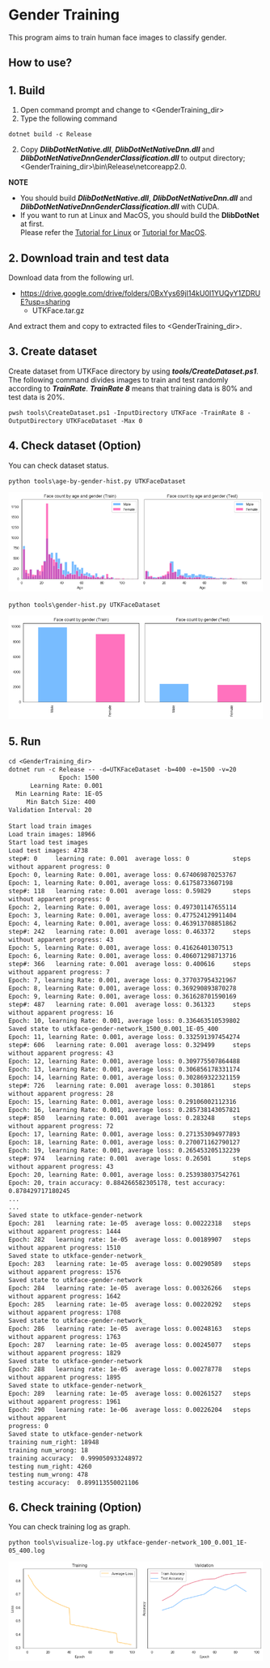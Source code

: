 ﻿# Gender Training
 
This program aims to train human face images to classify gender.

## How to use?

## 1. Build

1. Open command prompt and change to &lt;GenderTraining_dir&gt;
1. Type the following command
````
dotnet build -c Release
````
2. Copy ***DlibDotNetNative.dll***, ***DlibDotNetNativeDnn.dll*** and ***DlibDotNetNativeDnnGenderClassification.dll*** to output directory; &lt;GenderTraining_dir&gt;\bin\Release\netcoreapp2.0.

**NOTE**  
- You should build ***DlibDotNetNative.dll***, ***DlibDotNetNativeDnn.dll*** and ***DlibDotNetNativeDnnGenderClassification.dll*** with CUDA.
- If you want to run at Linux and MacOS, you should build the **DlibDotNet** at first.  
Please refer the [Tutorial for Linux](https://github.com/takuya-takeuchi/DlibDotNet/wiki/Tutorial-for-Linux) or [Tutorial for MacOS](https://github.com/takuya-takeuchi/DlibDotNet/wiki/Tutorial-for-MacOS).

## 2. Download train and test data

Download data from the following url.

- https://drive.google.com/drive/folders/0BxYys69jI14kU0I1YUQyY1ZDRUE?usp=sharing
  - UTKFace.tar.gz

And extract them and copy to extracted files to &lt;GenderTraining_dir&gt;.

## 3. Create dataset

Create dataset from UTKFace directory by using ***tools/CreateDataset.ps1***.
The following command divides images to train and test randomly according to ***TrainRate***.
***TrainRate 8*** means that training data is 80% and test data is 20%.

````
pwsh tools\CreateDataset.ps1 -InputDirectory UTKFace -TrainRate 8 -OutputDirectory UTKFaceDataset -Max 0
````

## 4. Check dataset (Option)

You can check dataset status.

````
python tools\age-by-gender-hist.py UTKFaceDataset
````

<img src="images/age-by-gender-hist.png"/>

````
python tools\gender-hist.py UTKFaceDataset
````

<img src="images/gender-hist.png"/>

## 5. Run

````
cd <GenderTraining_dir>
dotnet run -c Release -- -d=UTKFaceDataset -b=400 -e=1500 -v=20
              Epoch: 1500
      Learning Rate: 0.001
  Min Learning Rate: 1E-05
     Min Batch Size: 400
Validation Interval: 20

Start load train images
Load train images: 18966
Start load test images
Load test images: 4738
step#: 0     learning rate: 0.001  average loss: 0            steps without apparent progress: 0
Epoch: 0, learning Rate: 0.001, average loss: 0.674069870253767
Epoch: 1, learning Rate: 0.001, average loss: 0.61758733607198
step#: 118   learning rate: 0.001  average loss: 0.59829      steps without apparent progress: 0
Epoch: 2, learning Rate: 0.001, average loss: 0.497301147655114
Epoch: 3, learning Rate: 0.001, average loss: 0.477524129911404
Epoch: 4, learning Rate: 0.001, average loss: 0.463913708851862
step#: 242   learning rate: 0.001  average loss: 0.463372     steps without apparent progress: 43
Epoch: 5, learning Rate: 0.001, average loss: 0.41626401307513
Epoch: 6, learning Rate: 0.001, average loss: 0.406071298713716
step#: 366   learning rate: 0.001  average loss: 0.400616     steps without apparent progress: 7
Epoch: 7, learning Rate: 0.001, average loss: 0.377037954321967
Epoch: 8, learning Rate: 0.001, average loss: 0.369290893870278
Epoch: 9, learning Rate: 0.001, average loss: 0.361628701590169
step#: 487   learning rate: 0.001  average loss: 0.361323     steps without apparent progress: 16
Epoch: 10, learning Rate: 0.001, average loss: 0.336463510539802
Saved state to utkface-gender-network_1500_0.001_1E-05_400
Epoch: 11, learning Rate: 0.001, average loss: 0.332591397454274
step#: 606   learning rate: 0.001  average loss: 0.329499     steps without apparent progress: 43
Epoch: 12, learning Rate: 0.001, average loss: 0.309775507864488
Epoch: 13, learning Rate: 0.001, average loss: 0.306856178331174
Epoch: 14, learning Rate: 0.001, average loss: 0.302869322321159
step#: 726   learning rate: 0.001  average loss: 0.301861     steps without apparent progress: 28
Epoch: 15, learning Rate: 0.001, average loss: 0.29106002112316
Epoch: 16, learning Rate: 0.001, average loss: 0.285738143057821
step#: 850   learning rate: 0.001  average loss: 0.283248     steps without apparent progress: 72
Epoch: 17, learning Rate: 0.001, average loss: 0.271353094977893
Epoch: 18, learning Rate: 0.001, average loss: 0.270071162790127
Epoch: 19, learning Rate: 0.001, average loss: 0.265453205132239
step#: 974   learning rate: 0.001  average loss: 0.26501      steps without apparent progress: 43
Epoch: 20, learning Rate: 0.001, average loss: 0.253938037542761
Epoch: 20, train accuracy: 0.884266582305178, test accuracy: 0.878429717180245
...
...
Saved state to utkface-gender-network
Epoch: 281   learning rate: 1e-05  average loss: 0.00222318   steps without apparent progress: 1444
Epoch: 282   learning rate: 1e-05  average loss: 0.00189907   steps without apparent progress: 1510
Saved state to utkface-gender-network_
Epoch: 283   learning rate: 1e-05  average loss: 0.00290589   steps without apparent progress: 1576
Saved state to utkface-gender-network
Epoch: 284   learning rate: 1e-05  average loss: 0.00326266   steps without apparent progress: 1642
Epoch: 285   learning rate: 1e-05  average loss: 0.00220292   steps without apparent progress: 1708
Saved state to utkface-gender-network_
Epoch: 286   learning rate: 1e-05  average loss: 0.00248163   steps without apparent progress: 1763
Epoch: 287   learning rate: 1e-05  average loss: 0.00245077   steps without apparent progress: 1829
Saved state to utkface-gender-network
Epoch: 288   learning rate: 1e-05  average loss: 0.00278778   steps without apparent progress: 1895
Saved state to utkface-gender-network_
Epoch: 289   learning rate: 1e-05  average loss: 0.00261527   steps without apparent progress: 1961
Epoch: 290   learning rate: 1e-06  average loss: 0.00226204   steps without apparent 
progress: 0
Saved state to utkface-gender-network
training num_right: 18948
training num_wrong: 18
training accuracy:  0.999050933248972
testing num_right: 4260
testing num_wrong: 478
testing accuracy:  0.899113550021106
````

## 6. Check training (Option)

You can check training log as graph.

````
python tools\visualize-log.py utkface-gender-network_100_0.001_1E-05_400.log
````

<img src="images/visualize-log.png"/>